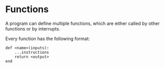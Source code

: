 # Functions

A program can define multiple functions, which are either called by other functions or by interrupts.

Every function has the following format:

```
def <name>(inputs):
    ...instructions
    return <output>
end
```
